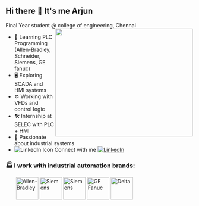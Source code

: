 ## Hi there 👋 It's me Arjun

Final Year student @ college of engineering, Chennai
<img align="right" width="370" height="290" src="https://i.ibb.co/Wp3zwRF/fy3ip86phbwjcv7uwzx1.png">
- 🤖 Learning PLC Programming (Allen-Bradley, Schneider, Siemens, GE fanuc)
- 🖥️ Exploring SCADA and HMI systems
- ⚙️ Working with VFDs and control logic
- 🛠️ Internship at SELEC with PLC + HMI
- 🔌 Passionate about industrial systems
- ![LinkedIn Icon](https://img.icons8.com/ios-filled/20/0077B5/linkedin.png) Connect with me [![LinkedIn](https://img.shields.io/badge/-LinkedIn-blue?style=flat&logo=linkedin&logoColor=white)](https://www.linkedin.com/in/arjun33)





### 🏭 I work with industrial automation brands:

&nbsp;&nbsp;&nbsp;&nbsp;&nbsp;&nbsp;&nbsp;<img src="https://upload.wikimedia.org/wikipedia/commons/b/b0/Allen-Bradley_Logo.gif" alt="Allen-Bradley" height="60"/>   <img src="https://encrypted-tbn0.gstatic.com/images?q=tbn:ANd9GcQQ0oNc2gD-kmn-zOOe_xBmA2sF316Pn1Sqew&s" alt="Siemens" height="60"/> <img src="https://encrypted-tbn0.gstatic.com/images?q=tbn:ANd9GcSGxUqNchelLdCL_wQUuh38Cp60V4GWn25dgg&s" alt="Siemens" height="60" /> <img src="https://encrypted-tbn0.gstatic.com/images?q=tbn:ANd9GcStWKG0Wl6VQBjvQs1RFD_lPmxUUgy0kq2hfDxQNrQrvSNv_oFxQs7WLcGRNcx4kRl72mc&usqp=CAU" alt="GE Fanuc" height="60" /> <img src="https://encrypted-tbn0.gstatic.com/images?q=tbn:ANd9GcTc6SJr1a-JB7KaSXtv92cTF-rUhPeW3TbqIA&s" alt="Delta" height="60" />
 
